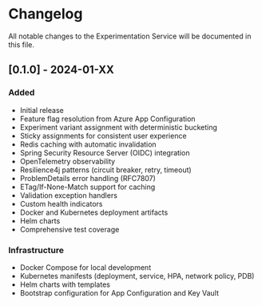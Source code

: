 # Changelog

All notable changes to the Experimentation Service will be documented in this file.

## [0.1.0] - 2024-01-XX

### Added
- Initial release
- Feature flag resolution from Azure App Configuration
- Experiment variant assignment with deterministic bucketing
- Sticky assignments for consistent user experience
- Redis caching with automatic invalidation
- Spring Security Resource Server (OIDC) integration
- OpenTelemetry observability
- Resilience4j patterns (circuit breaker, retry, timeout)
- ProblemDetails error handling (RFC7807)
- ETag/If-None-Match support for caching
- Validation exception handlers
- Custom health indicators
- Docker and Kubernetes deployment artifacts
- Helm charts
- Comprehensive test coverage

### Infrastructure
- Docker Compose for local development
- Kubernetes manifests (deployment, service, HPA, network policy, PDB)
- Helm charts with templates
- Bootstrap configuration for App Configuration and Key Vault

